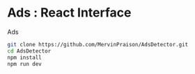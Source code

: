 # Ads : React Interface

Ads

```sh
git clone https://github.com/MervinPraison/AdsDetector.git
cd AdsDetector
npm install
npm run dev
```
